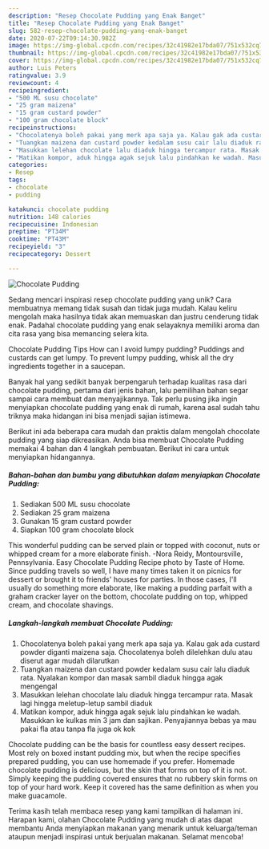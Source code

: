 ```yaml
---
description: "Resep Chocolate Pudding yang Enak Banget"
title: "Resep Chocolate Pudding yang Enak Banget"
slug: 582-resep-chocolate-pudding-yang-enak-banget
date: 2020-07-22T09:14:30.982Z
image: https://img-global.cpcdn.com/recipes/32c41982e17bda07/751x532cq70/chocolate-pudding-foto-resep-utama.jpg
thumbnail: https://img-global.cpcdn.com/recipes/32c41982e17bda07/751x532cq70/chocolate-pudding-foto-resep-utama.jpg
cover: https://img-global.cpcdn.com/recipes/32c41982e17bda07/751x532cq70/chocolate-pudding-foto-resep-utama.jpg
author: Luis Peters
ratingvalue: 3.9
reviewcount: 4
recipeingredient:
- "500 ML susu chocolate"
- "25 gram maizena"
- "15 gram custard powder"
- "100 gram chocolate block"
recipeinstructions:
- "Chocolatenya boleh pakai yang merk apa saja ya. Kalau gak ada custard powder diganti maizena saja. Chocolatenya boleh dilelehkan dulu atau diserut agar mudah dilarutkan"
- "Tuangkan maizena dan custard powder kedalam susu cair lalu diaduk rata. Nyalakan kompor dan masak sambil diaduk hingga agak mengengal"
- "Masukkan lelehan chocolate lalu diaduk hingga tercampur rata. Masak lagi hingga meletup-letup sambil diaduk"
- "Matikan kompor, aduk hingga agak sejuk lalu pindahkan ke wadah. Masukkan ke kulkas min 3 jam dan sajikan. Penyajiannya bebas ya mau pakai fla atau tanpa fla juga ok kok"
categories:
- Resep
tags:
- chocolate
- pudding

katakunci: chocolate pudding 
nutrition: 148 calories
recipecuisine: Indonesian
preptime: "PT34M"
cooktime: "PT43M"
recipeyield: "3"
recipecategory: Dessert

---
```



![Chocolate Pudding](https://img-global.cpcdn.com/recipes/32c41982e17bda07/751x532cq70/chocolate-pudding-foto-resep-utama.jpg)

Sedang mencari inspirasi resep chocolate pudding yang unik? Cara membuatnya memang tidak susah dan tidak juga mudah. Kalau keliru mengolah maka hasilnya tidak akan memuaskan dan justru cenderung tidak enak. Padahal chocolate pudding yang enak selayaknya memiliki aroma dan cita rasa yang bisa memancing selera kita.

Chocolate Pudding Tips How can I avoid lumpy pudding? Puddings and custards can get lumpy. To prevent lumpy pudding, whisk all the dry ingredients together in a saucepan.

Banyak hal yang sedikit banyak berpengaruh terhadap kualitas rasa dari chocolate pudding, pertama dari jenis bahan, lalu pemilihan bahan segar sampai cara membuat dan menyajikannya. Tak perlu pusing jika ingin menyiapkan chocolate pudding yang enak di rumah, karena asal sudah tahu triknya maka hidangan ini bisa menjadi sajian istimewa.


Berikut ini ada beberapa cara mudah dan praktis dalam mengolah chocolate pudding yang siap dikreasikan. Anda bisa membuat Chocolate Pudding memakai 4 bahan dan 4 langkah pembuatan. Berikut ini cara untuk menyiapkan hidangannya.

<!--inarticleads1-->

##### Bahan-bahan dan bumbu yang dibutuhkan dalam menyiapkan Chocolate Pudding:

1. Sediakan 500 ML susu chocolate
1. Sediakan 25 gram maizena
1. Gunakan 15 gram custard powder
1. Siapkan 100 gram chocolate block


This wonderful pudding can be served plain or topped with coconut, nuts or whipped cream for a more elaborate finish. -Nora Reidy, Montoursville, Pennsylvania. Easy Chocolate Pudding Recipe photo by Taste of Home. Since pudding travels so well, I have many times taken it on picnics for dessert or brought it to friends&#39; houses for parties. In those cases, I&#39;ll usually do something more elaborate, like making a pudding parfait with a graham cracker layer on the bottom, chocolate pudding on top, whipped cream, and chocolate shavings. 

<!--inarticleads2-->

##### Langkah-langkah membuat Chocolate Pudding:

1. Chocolatenya boleh pakai yang merk apa saja ya. Kalau gak ada custard powder diganti maizena saja. Chocolatenya boleh dilelehkan dulu atau diserut agar mudah dilarutkan
1. Tuangkan maizena dan custard powder kedalam susu cair lalu diaduk rata. Nyalakan kompor dan masak sambil diaduk hingga agak mengengal
1. Masukkan lelehan chocolate lalu diaduk hingga tercampur rata. Masak lagi hingga meletup-letup sambil diaduk
1. Matikan kompor, aduk hingga agak sejuk lalu pindahkan ke wadah. Masukkan ke kulkas min 3 jam dan sajikan. Penyajiannya bebas ya mau pakai fla atau tanpa fla juga ok kok


Chocolate pudding can be the basis for countless easy dessert recipes. Most rely on boxed instant pudding mix, but when the recipe specifies prepared pudding, you can use homemade if you prefer. Homemade chocolate pudding is delicious, but the skin that forms on top of it is not. Simply keeping the pudding covered ensures that no rubbery skin forms on top of your hard work. Keep it covered has the same definition as when you make guacamole. 

Terima kasih telah membaca resep yang kami tampilkan di halaman ini. Harapan kami, olahan Chocolate Pudding yang mudah di atas dapat membantu Anda menyiapkan makanan yang menarik untuk keluarga/teman ataupun menjadi inspirasi untuk berjualan makanan. Selamat mencoba!

